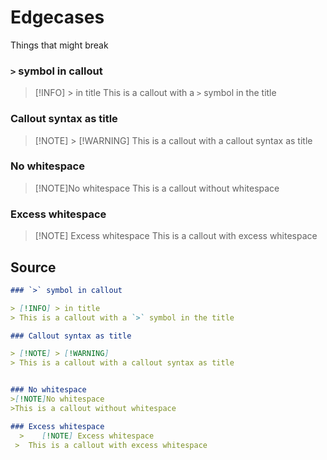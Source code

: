 # Edgecases

Things that might break

### `>` symbol in callout

> [!INFO] > in title
> This is a callout with a `>` symbol in the title

### Callout syntax as title

> [!NOTE] > [!WARNING]
> This is a callout with a callout syntax as title


### No whitespace
>[!NOTE]No whitespace
>This is a callout without whitespace

### Excess whitespace
  >    [!NOTE] Excess whitespace
 >  This is a callout with excess whitespace


## Source

```md
### `>` symbol in callout

> [!INFO] > in title
> This is a callout with a `>` symbol in the title

### Callout syntax as title

> [!NOTE] > [!WARNING]
> This is a callout with a callout syntax as title


### No whitespace
>[!NOTE]No whitespace
>This is a callout without whitespace

### Excess whitespace
  >    [!NOTE] Excess whitespace
 >  This is a callout with excess whitespace
```